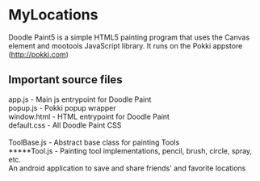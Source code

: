 # MyLocations
Doodle Paint5 is a simple HTML5 painting program that uses the Canvas element and mootools JavaScript library.
It runs on the Pokki appstore (http://pokki.com)
 
<h2>Important source files</h2>
app.js - Main js entrypoint for Doodle Paint<br />
popup.js - Pokki popup wrapper<br />
window.html - HTML entrypoint for Doodle Paint<br />
default.css - All Doodle Paint CSS<br />
<br />
ToolBase.js - Abstract base class for painting Tools<br />
*****Tool.js - Painting tool implementations, pencil, brush, circle, spray, etc.<br />
An android application to save and share friends' and favorite locations 
